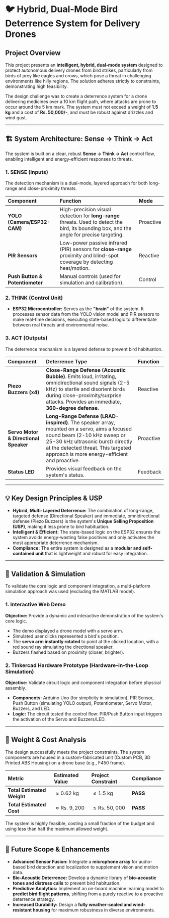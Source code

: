 # 🐦 Hybrid, Dual-Mode Bird Deterrence System for Delivery Drones

## Project Overview

This project presents an **intelligent, hybrid, dual-mode system** designed to protect autonomous delivery drones from bird strikes, particularly from birds of prey like eagles and crows, which pose a threat in challenging environments like hilly regions. The solution adheres strictly to constraints, demonstrating high feasibility.

The design challenge was to create a deterrence system for a drone delivering medicines over a 10 km flight path, where attacks are prone to occur around the 5 km mark. The system must not exceed a weight of **1.5 kg** and a cost of **Rs. 50,000/-**, and must be robust against drizzles and wind gust.

---

## 🏗️ System Architecture: Sense -> Think -> Act

The system is built on a clear, robust **Sense -> Think -> Act** control flow, enabling intelligent and energy-efficient responses to threats.

### 1. SENSE (Inputs)
The detection mechanism is a dual-mode, layered approach for both long-range and close-proximity threats.

| Component | Function | Mode |
| :--- | :--- | :--- |
| **YOLO (Camera/ESP32-CAM)** | High-precision visual detection for **long-range** threats. Used to detect the bird, its bounding box, and the angle for precise targeting. | Proactive |
| **PIR Sensors** | Low-power passive infrared (PIR) sensors for **close-range** proximity and blind-spot coverage by detecting heat/motion. | Reactive |
| **Push Button & Potentiometer** | Manual controls (used for simulation and calibration). | Control |

### 2. THINK (Control Unit)

* **ESP32 Microcontroller:** Serves as the **"brain"** of the system. It processes sensor data from the YOLO vision model and PIR sensors to make real-time decisions, executing state-based logic to differentiate between real threats and environmental noise.

### 3. ACT (Outputs)

The deterrence mechanism is a layered defense to prevent bird habituation.

| Component | Deterrence Type | Function |
| :--- | :--- | :--- |
| **Piezo Buzzers (x4)** | **Close-Range Defense (Acoustic Bubble)**. Emits loud, irritating, omnidirectional sound signals (2-5 kHz) to startle and disorient birds during close-proximity/surprise attacks. Provides an immediate, **360-degree defense**. | Reactive |
| **Servo Motor & Directional Speaker** | **Long-Range Defense (LRAD-inspired)**. The speaker array, mounted on a servo, aims a focused sound beam (2-10 kHz sweep or 25-30 kHz ultrasonic burst) directly at the detected threat. This targeted approach is more energy-efficient and proactive. | Proactive |
| **Status LED** | Provides visual feedback on the system's status. | Feedback |

---

## 💡 Key Design Principles & USP

* **Hybrid, Multi-Layered Deterrence:** The combination of long-range, targeted defense (Directional Speaker) and immediate, omnidirectional defense (Piezo Buzzers) is the system's **Unique Selling Proposition (USP)**, making it less prone to bird habituation.
* **Intelligent & Efficient:** The state-based logic on the ESP32 ensures the system avoids energy-wasting false positives and only activates the most appropriate deterrence mechanism.
* **Compliance:** The entire system is designed as a **modular and self-contained unit** that is lightweight and robust for easy integration.

---

## 🧪 Validation & Simulation

To validate the core logic and component integration, a multi-platform simulation approach was used (excluding the MATLAB model).

### 1. Interactive Web Demo
**Objective:** Provide a dynamic and interactive demonstration of the system's core logic.
* The demo displayed a drone model with a servo arm.
* Simulated user clicks represented a bird's position.
* The **servo arm instantly rotated** to point at the clicked location, with a red sound ray simulating the directional speaker.
* Buzzers flashed based on proximity (closer, brighter).

### 2. Tinkercad Hardware Prototype (Hardware-in-the-Loop Simulation)
**Objective:** Validate circuit logic and component integration before physical assembly.
* **Components:** Arduino Uno (for simplicity in simulation), PIR Sensor, Push Button (simulating YOLO output), Potentiometer, Servo Motor, Buzzers, and LED.
* **Logic:** The circuit tested the control flow: PIR/Push Button input triggers the activation of the Servo and Buzzers/LED.

---

## 📏 Weight & Cost Analysis

The design successfully meets the project constraints. The system components are housed in a custom-fabricated unit (Custom PCB, 3D Printed ABS Housing) on a drone base (e.g., F450 frame).

| Metric | Estimated Value | Project Constraint | Compliance |
| :--- | :--- | :--- | :--- |
| **Total Estimated Weight** | $\approx 0.62 \text{ kg}$ | $\le 1.5 \text{ kg}$ | **PASS** |
| **Total Estimated Cost** | $\approx \text{Rs. } 9,200$ | $\le \text{Rs. } 50,000$ | **PASS** |

The system is highly feasible, costing a small fraction of the budget and using less than half the maximum allowed weight.

---

## 🚀 Future Scope & Enhancements

* **Advanced Sensor Fusion:** Integrate a **microphone array** for audio-based bird detection and localization to supplement vision and motion data.
* **Bio-Acoustic Deterrence:** Develop a dynamic library of **bio-acoustic tones and distress calls** to prevent bird habituation.
* **Predictive Analytics:** Implement an on-board machine learning model to **predict bird flight patterns**, shifting from a purely reactive to a proactive deterrence strategy.
* **Increased Durability:** Design a **fully weather-sealed and wind-resistant housing** for maximum robustness in diverse environments.
